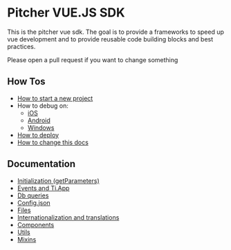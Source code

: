 # Pitcher VUE.JS SDK

This is the pitcher vue sdk. The goal is to provide a frameworks to speed up vue development and 
to provide reusable code building blocks and best practices.

Please open a pull request if you want to change something


## How Tos

- [How to start a new project](#project-setup)
- How to debug on:
    - [iOS](debug/ios.md)
    - [Android](debug/android.md)
    - [Windows](debug/windows.md)
- [How to deploy](deployment.md)
- [How to change this docs](docs.md)

## Documentation

- [Initialization (getParameters)](params.md)
- [Events and Ti.App](events.md)
- [Db queries](db.md)
- [Config.json](config.md)
- [Files](files.md)
- [Internationalization and translations](i18n.md)
- [Components](components.md)
- [Utils](utils.md)
- [Mixins](mixins.md)
